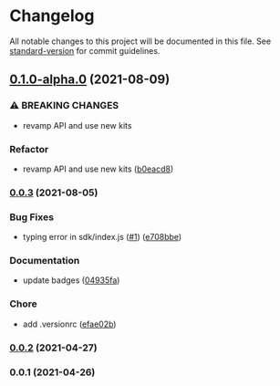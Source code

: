 # Changelog

All notable changes to this project will be documented in this file. See [standard-version](https://github.com/conventional-changelog/standard-version) for commit guidelines.

## [0.1.0-alpha.0](https://github.com/prismicio-community/eleventy-plugin-prismic/compare/v0.0.3...v0.1.0-alpha.0) (2021-08-09)


### ⚠ BREAKING CHANGES

* revamp API and use new kits

### Refactor

* revamp API and use new kits ([b0eacd8](https://github.com/prismicio-community/eleventy-plugin-prismic/commit/b0eacd89fed72434b39439497a5acebab246ac5c))

### [0.0.3](https://github.com/prismicio-community/eleventy-plugin-prismic/compare/v0.0.2...v0.0.3) (2021-08-05)


### Bug Fixes

* typing error in sdk/index.js ([#1](https://github.com/prismicio-community/eleventy-plugin-prismic/issues/1)) ([e708bbe](https://github.com/prismicio-community/eleventy-plugin-prismic/commit/e708bbe3b866bcec144443d92a8c38059c785dda))


### Documentation

* update badges ([04935fa](https://github.com/prismicio-community/eleventy-plugin-prismic/commit/04935fa2a83270b53da98bc96cc8b2876e41f114))


### Chore

* add .versionrc ([efae02b](https://github.com/prismicio-community/eleventy-plugin-prismic/commit/efae02b5595016d71c12fa18ea1fce1eb24aae38))

### [0.0.2](https://github.com/prismicio-community/eleventy-plugin-prismic/compare/v0.0.1...v0.0.2) (2021-04-27)

### 0.0.1 (2021-04-26)
